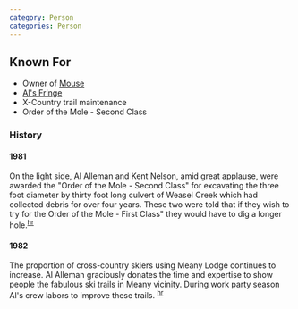 ```yaml
---
category: Person
categories: Person
---
```


## Known For

* Owner of [Mouse](Mouse)
* [Al's Fringe](Al's-Fringe)
* X-Country trail maintenance
* Order of the Mole - Second Class

### History

#### 1981

On the light side, Al Alleman and Kent Nelson, amid great applause, were awarded the "Order of the Mole - Second Class" for excavating the three foot diameter by thirty foot long culvert of Weasel Creek which had collected debris for over four years. These two were told that if they wish to try for the Order of the Mole - First Class" they would have to dig a longer hole.<sup>[hr][]</sup>

#### 1982

The proportion of cross-country skiers using Meany Lodge continues to increase. Al Alleman graciously donates the time and expertise to show people the fabulous ski trails in Meany vicinity. During work party season Al's crew labors to improve these trails. <sup>[hr][]</sup>


[hr]: History-Reports "Meany History Reports, by Idona Kellogg"
